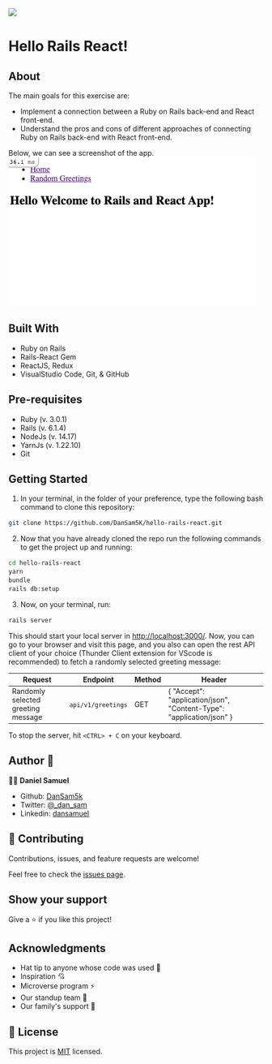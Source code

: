 ![](https://img.shields.io/badge/Microverse-blueviolet)
# Hello Rails React!

## About

The main goals for this exercise are:

- Implement a connection between a Ruby on Rails back-end and React front-end.
- Understand the pros and cons of different approaches of connecting Ruby on Rails back-end with React front-end.

Below, we can see a screenshot of the app.
![screenshot](./app/assets/images/app_screenshot.png)
## Built With

- Ruby on Rails
- Rails-React Gem
- ReactJS, Redux
- VisualStudio Code, Git, & GitHub

## Pre-requisites

- Ruby (v. 3.0.1)
- Rails (v. 6.1.4)
- NodeJs (v. 14.17)
- YarnJs (v. 1.22.10)
- Git

## Getting Started

1. In your terminal, in the folder of your preference, type the following bash command to clone this repository:

```sh
git clone https://github.com/DanSam5K/hello-rails-react.git
```

2. Now that you have already cloned the repo run the following commands to get the project up and running:

```sh
cd hello-rails-react
yarn
bundle
rails db:setup
```

3. Now, on your terminal, run:

```sh
rails server
```

This should start your local server in [http://localhost:3000/](http://localhost:3000/). Now, you can go to your browser and visit this page, and you also can open the rest API client of your choice (Thunder Client extension for VScode is recommended) to fetch a randomly selected greeting message:

| Request                            | Endpoint         | Method | Header                                                               |
| ---------------------------------- | ---------------- | ------ | -------------------------------------------------------------------- |
| Randomly selected greeting message | `api/v1/greetings` | GET    | { "Accept": "application/json", "Content-Type": "application/json" } |

To stop the server, hit `<CTRL> + C` on your keyboard.

## Author 👤 

👨‍💻 **Daniel Samuel**

- Github: [DanSam5k](https://github.com/DanSam5k)
- Twitter: [@_dan_sam](https://twitter.com/_dan_sam)
- Linkedin: [dansamuel](https://www.linkedin.com/in/dansamuel/)

## 🤝 Contributing

Contributions, issues, and feature requests are welcome!

Feel free to check the [issues page](https://github.com/DanSam5K/hello-rails-react/issues).

## Show your support

Give a ⭐️ if you like this project!

## Acknowledgments
- Hat tip to anyone whose code was used 🔰
- Inspiration 💘
- Microverse program ⚡
- Our standup team 🏹
- Our family's support 🙌


## 📝 License

This project is [MIT](./LICENSE) licensed.
